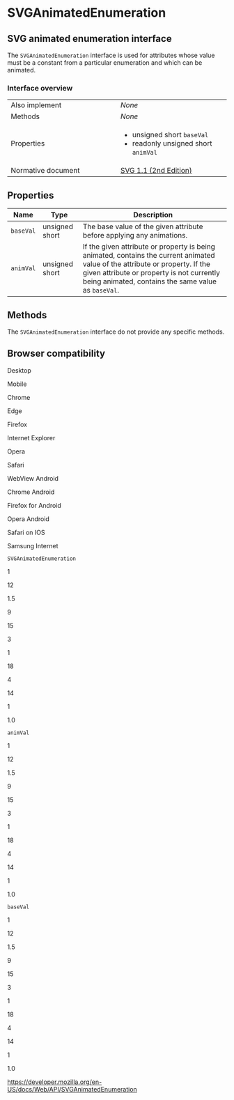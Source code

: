 SVGAnimatedEnumeration
======================

SVG animated enumeration interface
----------------------------------

The `SVGAnimatedEnumeration` interface is used for attributes whose value must be a constant from a particular enumeration and which can be animated.

### Interface overview

<table><colgroup><col style="width: 50%" /><col style="width: 50%" /></colgroup><tbody><tr class="odd"><td>Also implement</td><td><em>None</em></td></tr><tr class="even"><td>Methods</td><td><em>None</em></td></tr><tr class="odd"><td>Properties</td><td><ul><li>unsigned short <code>baseVal</code></li><li>readonly unsigned short <code>animVal</code></li></ul></td></tr><tr class="even"><td>Normative document</td><td><a href="https://www.w3.org/TR/SVG11/types.html#InterfaceSVGAnimatedEnumeration">SVG 1.1 (2nd Edition)</a></td></tr></tbody></table>

Properties
----------

<table><thead><tr class="header"><th>Name</th><th>Type</th><th>Description</th></tr></thead><tbody><tr class="odd"><td><code>baseVal</code></td><td>unsigned short</td><td>The base value of the given attribute before applying any animations.</td></tr><tr class="even"><td><code>animVal</code></td><td>unsigned short</td><td>If the given attribute or property is being animated, contains the current animated value of the attribute or property. If the given attribute or property is not currently being animated, contains the same value as <code>baseVal</code>.</td></tr></tbody></table>

Methods
-------

The `SVGAnimatedEnumeration` interface do not provide any specific methods.

Browser compatibility
---------------------

Desktop

Mobile

Chrome

Edge

Firefox

Internet Explorer

Opera

Safari

WebView Android

Chrome Android

Firefox for Android

Opera Android

Safari on IOS

Samsung Internet

`SVGAnimatedEnumeration`

1

12

1.5

9

15

3

1

18

4

14

1

1.0

`animVal`

1

12

1.5

9

15

3

1

18

4

14

1

1.0

`baseVal`

1

12

1.5

9

15

3

1

18

4

14

1

1.0

<a href="https://developer.mozilla.org/en-US/docs/Web/API/SVGAnimatedEnumeration" class="_attribution-link">https://developer.mozilla.org/en-US/docs/Web/API/SVGAnimatedEnumeration</a>
